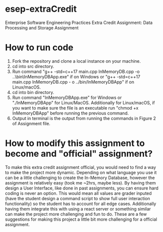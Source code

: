# esep-extraCredit
Enterprise Software Engineering Practices Extra Credit Assignment: Data Processing and Storage Assignment

# How to run code
1. Fork the repository and clone a local instance on your machine.
2. cd into src directory.
3. Run command "g++ -std=c++17 main.cpp InMemoryDB.cpp -o ..\bin\InMemoryDBApp.exe" if on Windows or "g++ -std=c++17 main.cpp InMemoryDB.cpp - o ../bin/InMemoryDBApp" if on Linux/macOS.
4. cd into bin directory.
5. Run command "InMemoryDBApp.exe" for Windows or  "./InMemoryDBApp" for Linux/MacOS. Additionally for Linux/macOS, if you want to make sure the file  is an executable run "chmod +x InMemoryDBApp" before running the previous command.
6. Output in terminal is the output from running the commands in Figure 2 of Assignment file.

# How to modify this assignment to become and "official" assignment?
To make this extra credit assignment official, you would need to find a way to make the project more dynamic. Depending on what language you use it can be a little challenging to create the In-Memory Database, however the assignment is relatively easy (took me ~2hrs, maybe less). By having them design a User Interface, like done in past assignments, you can ensure hard coding is never an option. This would mean all values are grader inputed (have the student design a command script to show full user interaction functionality) so the student has to account for all edge cases. Additionally having them integrate this with using a react server or something similar can make the project more challenging and fun to do. These are a few suggestions for making this project a little bit more challenging for a official assignment.